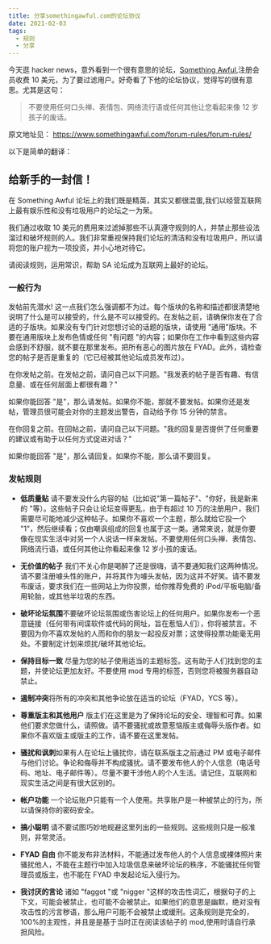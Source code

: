 ```yaml
---
title: 分享somethingawful.com的论坛协议
date: 2021-02-03
tags:
  - 规则
  - 分享
---
```


今天逛 hacker news，意外看到一个很有意思的论坛，[Something Awful](https://www.somethingawful.com/),注册会员收费 10 美元，为了要过滤用户。好奇看了下他的论坛协议，觉得写的很有意思。尤其是这句：

> 不要使用任何口头禅、表情包、网络流行语或任何其他让您看起来像 12 岁孩子的废话。

原文地址见： https://www.somethingawful.com/forum-rules/forum-rules/

以下是简单的翻译：

## 给新手的一封信！

在 Something Awful 论坛上的我们既是精英，其实又都很混蛋,我们以经营互联网上最有娱乐性和没有垃圾用户的论坛之一为荣。

我们通过收取 10 美元的费用来过滤掉那些不认真遵守规则的人，并禁止那些设法溜过和破坏规则的人。我们非常重视保持我们论坛的清洁和没有垃圾用户，所以请将您的账户视为一项投资，并小心地对待它。

请阅读规则，运用常识，帮助 SA 论坛成为互联网上最好的论坛。

### 一般行为

发帖前先潜水! 这一点我们怎么强调都不为过。每个版块的名称和描述都很清楚地说明了什么是可以接受的，什么是不可以接受的。在发帖之前，请确保你发在了合适的子版块。如果没有专门针对您想讨论的话题的版块，请使用 "通用"版块。不要在通用版块上发布色情或任何 "有问题 "的内容；如果你在工作中看到这些内容会感到不舒服，就不要在那里发布。把所有恶心的图片放在 FYAD。此外，请检查您的帖子是否是重复的（它已经被其他论坛成员发布过）。

在你发帖之前。在发帖之前，请问自己以下问题。"我发表的帖子是否有趣、有信息量、或在任何层面上都很有趣？"

如果你能回答 "是"，那么请发帖。如果你不能，那就不要发帖。如果你还是发帖，管理员很可能会对你的主题发出警告，自动给予你 15 分钟的禁言。

在你回复之前。在回帖之前，请问自己以下问题。"我的回复是否提供了任何重要的建议或有助于以任何方式促进对话？"

如果你能回答 "是"，那么请回复。如果你不能，那么请不要回复。

### 发帖规则

- **低质量贴** 请不要发没什么内容的帖（比如说"第一篇帖子"、"你好，我是新来的 "等）。这些帖子只会让论坛变得更乱，由于有超过 10 万的注册用户，我们需要尽可能地减少这种帖子。如果你不喜欢一个主题，那么就给它投一个 "1"，然后继续看；仅由嘲讽组成的回复也属于这一类。通常来说，就是你要像在现实生活中对另一个人说话一样来发帖。不要使用任何口头禅、表情包、网络流行语，或任何其他让你看起来像 12 岁小孩的废话。

- **无价值的帖子** 我们不关心你是喝醉了还是很嗨，请不要通知我们这两种情况。请不要注册噱头性的账户，并将其作为噱头发帖，因为这并不好笑。请不要发布废话，要求我们在一些网站上为你投票，给你推荐免费的 iPod/平板电脑/备用轮胎，或其他半垃圾的东西。

- **破坏论坛氛围**不要破坏论坛氛围或伤害论坛上的任何用户。如果你发布一个恶意链接（任何带有间谍软件或代码的网址，旨在惹恼人们），你将被禁言。不要因为你不喜欢发帖的人而和你的朋友一起投反对票；这使得投票功能毫无用处。不要制定计划来烦扰/破坏其他论坛。

- **保持目标一致** 尽量为您的帖子使用适当的主题标签。这有助于人们找到您的主题，并使论坛更加友好。不要使用 mod 专用的标签，否则您将被服务器自动禁止。

- **遏制冲突**将所有的冲突和其他争论放在适当的论坛（FYAD，YCS 等）。

- **尊重版主和其他用户** 版主们在这里是为了保持论坛的安全、理智和可靠。如果他们要求您做什么，请照做。请不要骚扰或故意惹恼版主或侮辱头版作者。如果你不喜欢版主或版主的工作，请不要在这里发帖。

- **骚扰和讽刺**如果有人在论坛上骚扰你，请在联系版主之前通过 PM 或电子邮件与他们讨论。争论和侮辱并不构成骚扰。请不要发布他人的个人信息（电话号码、地址、电子邮件等）。尽量不要干涉他人的个人生活。请记住，互联网和现实生活之间是有很大区别的。

- **帐户功能** 一个论坛账户只能有一个人使用。共享账户是一种被禁止的行为，所以请保持你的密码安全。

- **搞小聪明** 请不要试图巧妙地规避这里列出的一些规则。这些规则只是一般准则，非常灵活。

- **FYAD 自由** 你不能发布非法材料，不能通过发布他人的个人信息或裸体照片来骚扰他人，不能在主题行中加入垃圾信息来破坏论坛的秩序，不能骚扰任何管理员或版主，也不能在 FYAD 中发起论坛入侵行为。

- **我讨厌的言论** 诸如 "faggot "或 "nigger "这样的攻击性词汇，根据句子的上下文，可能会被禁止，也可能不会被禁止。如果他们的意思是幽默，绝对没有攻击性的污言秽语，那么用户可能不会被禁止或缓刑。这条规则是完全的，100%的主观性，并且是是基于当时正在阅读该帖子的 mod,使用时请自行承担风险。
